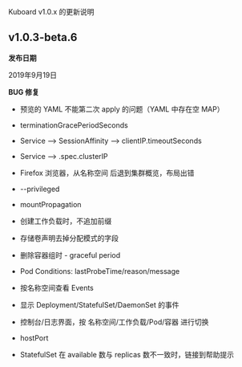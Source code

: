 Kuboard v1.0.x 的更新说明

## v1.0.3-beta.6

**发布日期**

2019年9月19日

**BUG 修复**








* 预览的 YAML 不能第二次 apply 的问题（YAML 中存在空 MAP）
* terminationGracePeriodSeconds
* Service --> SessionAffinity
              --> clientIP.timeoutSeconds
* Service --> .spec.clusterIP
* Firefox 浏览器，从名称空间 后退到集群概览，布局出错
* --privileged
* mountPropagation

* 创建工作负载时，不追加前缀
* 存储卷声明去掉分配模式的字段
* 删除容器组时 - graceful period
* Pod Conditions: lastProbeTime/reason/message
* 按名称空间查看 Events
* 显示 Deployment/StatefulSet/DaemonSet 的事件
* 控制台/日志界面，按 名称空间/工作负载/Pod/容器 进行切换
* hostPort
* StatefulSet 在 available 数与 replicas 数不一致时，链接到帮助提示
